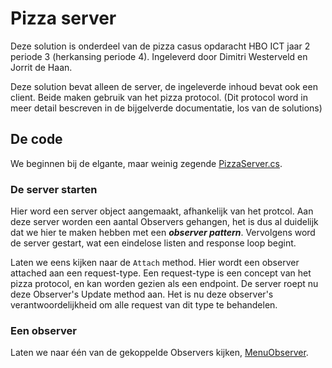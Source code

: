 ﻿# Pizza server
Deze solution is onderdeel van de pizza casus opdaracht HBO ICT jaar 2 periode 3 (herkansing periode 4). Ingeleverd door
Dimitri Westerveld en Jorrit de Haan.

Deze solution bevat alleen de server, de ingeleverde inhoud bevat ook een client. Beide maken gebruik van het pizza protocol. 
(Dit protocol word in meer detail bescreven in de bijgelverde documentatie, los van de solutions)

## De code
We beginnen bij de elgante, maar weinig zegende [PizzaServer.cs](./PizzaServer.cs).

### De server starten
Hier word een server object aangemaakt, afhankelijk van het protcol. Aan deze server worden een aantal Observers gehangen, 
het is dus al duidelijk dat we hier te maken hebben met een ***observer pattern***. Vervolgens word de server gestart, wat een eindelose listen and response loop begint.

Laten we eens kijken naar de `Attach` method. Hier wordt een observer attached aan een request-type. Een request-type is een concept van het pizza protocol, en kan worden gezien als een endpoint.
De server roept nu deze Observer's Update method aan. Het is nu deze observer's verantwoordelijkheid om alle request van dit type te behandelen.

### Een observer
Laten we naar één van de gekoppelde Observers kijken, [MenuObserver](./Observers/MenuObserver.cs).


